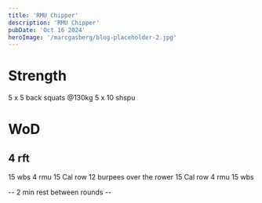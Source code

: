 ```yaml
---
title: 'RMU Chipper'
description: 'RMU Chipper'
pubDate: 'Oct 16 2024'
heroImage: '/marcgasberg/blog-placeholder-2.jpg'
---
```

# Strength 
5 x 5 back squats @130kg
5 x 10 shspu

# WoD
## 4 rft
15 wbs
4 rmu
15 Cal row
12 burpees over the rower
15 Cal row
4 rmu
15 wbs

-- 2 min rest between rounds --  
